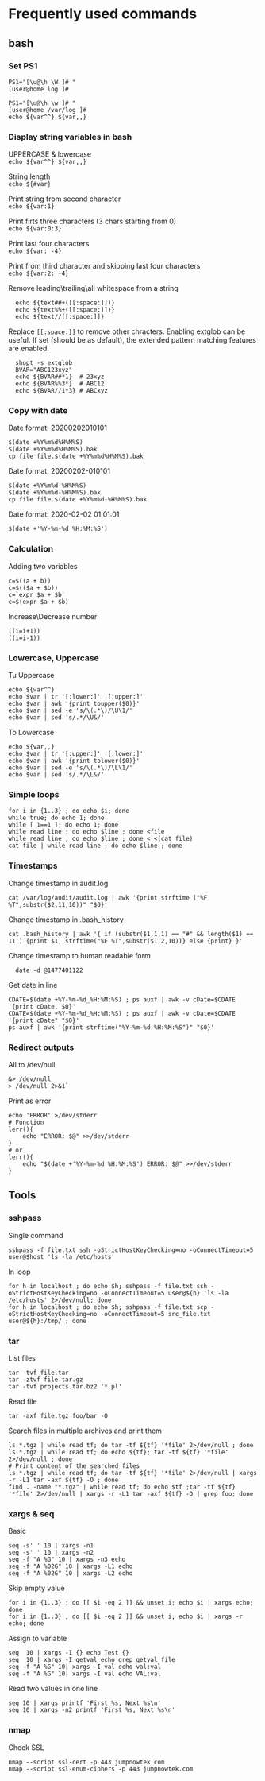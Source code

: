 # Frequently used commands

## bash

### Set PS1

    PS1="[\u@\h \W ]# "
    [user@home log ]#
    
    PS1="[\u@\h \w ]# "
    [user@home /var/log ]#
    echo ${var^^} ${var,,}

### Display string variables in bash

UPPERCASE & lowercase  
`echo ${var^^} ${var,,}`

String length  
`echo ${#var}`

Print string from second character  
`echo ${var:1}`

Print firts three characters (3 chars starting from 0)  
`echo ${var:0:3}`

Print last four characters  
`echo ${var: -4}`

Print from third character and skipping last four characters  
`echo ${var:2: -4}`

Remove leading\trailing\all whitespace from a string

      echo ${text##+([[:space:]])}
      echo ${text%%+([[:space:]])}
      echo ${text//[[:space:]]}

Replace `[[:space:]]` to remove other chracters. Enabling extglob can be useful. If set (should be as default), the extended pattern matching features are enabled.

      shopt -s extglob
      BVAR="ABC123xyz"
      echo ${BVAR##*1}  # 23xyz
      echo ${BVAR%%3*}  # ABC12
      echo ${BVAR//1*3} # ABCxyz

### Copy with date

Date format: 20200202010101

    $(date +%Y%m%d%H%M%S)
    $(date +%Y%m%d%H%M%S).bak
    cp file file.$(date +%Y%m%d%H%M%S).bak

Date format: 20200202-010101

    $(date +%Y%m%d-%H%M%S)
    $(date +%Y%m%d-%H%M%S).bak
    cp file file.$(date +%Y%m%d-%H%M%S).bak

Date format: 2020-02-02 01:01:01

    $(date +'%Y-%m-%d %H:%M:%S')

### Calculation

Adding two variables

    c=$((a + b))
    c=$(($a + $b))
    c=`expr $a + $b`
    c=$(expr $a + $b)

Increase\Decrease number

    ((i=i+1))
    ((i=i-1))

### Lowercase, Uppercase
  
Tu Uppercase

    echo ${var^^} 
    echo $var | tr '[:lower:]' '[:upper:]'
    echo $var | awk '{print toupper($0)}'
    echo $var | sed -e 's/\(.*\)/\U\1/'
    echo $var | sed 's/.*/\U&/'

To Lowercase

    echo ${var,,}
    echo $var | tr '[:upper:]' '[:lower:]'
    echo $var | awk '{print tolower($0)}'
    echo $var | sed -e 's/\(.*\)/\L\1/'
    echo $var | sed 's/.*/\L&/'

### Simple loops

    for i in {1..3} ; do echo $i; done
    while true; do echo 1; done
    while [ 1==1 ]; do echo 1; done
    while read line ; do echo $line ; done <file
    while read line ; do echo $line ; done < <(cat file)
    cat file | while read line ; do echo $line ; done

### Timestamps

Change timestamp in audit.log

    cat /var/log/audit/audit.log | awk '{print strftime ("%F %T",substr($2,11,10))" "$0}'

Change timestamp in .bash_history

    cat .bash_history | awk '{ if (substr($1,1,1) == "#" && length($1) == 11 ) {print $1, strftime("%F %T",substr($1,2,10))} else {print} }'

Change timestamp to human readable form

      date -d @1477401122

Get date in line

    CDATE=$(date +%Y-%m-%d_%H:%M:%S) ; ps auxf | awk -v cDate=$CDATE '{print cDate, $0}'
    CDATE=$(date +%Y-%m-%d_%H:%M:%S) ; ps auxf | awk -v cDate=$CDATE '{print cDate" "$0}'
    ps auxf | awk '{print strftime("%Y-%m-%d %H:%M:%S")" "$0}'

### Redirect outputs

All to /dev/null

    &> /dev/null
    > /dev/null 2>&1`

Print as error

    echo 'ERROR' >/dev/stderr
    # Function
    lerr(){
        echo "ERROR: $@" >>/dev/stderr
    }
    # or
    lerr(){
        echo "$(date +'%Y-%m-%d %H:%M:%S') ERROR: $@" >>/dev/stderr
    }

## Tools

### sshpass

Single command

    sshpass -f file.txt ssh -oStrictHostKeyChecking=no -oConnectTimeout=5 user@$host 'ls -la /etc/hosts'

In loop

    for h in localhost ; do echo $h; sshpass -f file.txt ssh -oStrictHostKeyChecking=no -oConnectTimeout=5 user@${h} 'ls -la /etc/hosts' 2>/dev/null; done
    for h in localhost ; do echo $h; sshpass -f file.txt scp -oStrictHostKeyChecking=no -oConnectTimeout=5 src_file.txt user@${h}:/tmp/ ; done

### tar

List files

    tar -tvf file.tar
    tar -ztvf file.tar.gz
    tar -tvf projects.tar.bz2 '*.pl'

Read file

    tar -axf file.tgz foo/bar -O

Search files in multiple archives and print them

    ls *.tgz | while read tf; do tar -tf ${tf} '*file' 2>/dev/null ; done
    ls *.tgz | while read tf; do echo ${tf}; tar -tf ${tf} '*file' 2>/dev/null ; done
    # Print content of the searched files
    ls *.tgz | while read tf; do tar -tf ${tf} '*file' 2>/dev/null | xargs -r -L1 tar -axf ${tf} -O ; done
    find . -name "*.tgz" | while read tf; do echo $tf ;tar -tf ${tf} '*file' 2>/dev/null | xargs -r -L1 tar -axf ${tf} -O | grep foo; done

### xargs & seq

Basic

    seq -s' ' 10 | xargs -n1
    seq -s' ' 10 | xargs -n2
    seq -f "A %G" 10 | xargs -n3 echo
    seq -f "A %02G" 10 | xargs -L1 echo
    seq -f "A %02G" 10 | xargs -L2 echo

Skip empty value

    for i in {1..3} ; do [[ $i -eq 2 ]] && unset i; echo $i | xargs echo; done
    for i in {1..3} ; do [[ $i -eq 2 ]] && unset i; echo $i | xargs -r echo; done

Assign to variable

    seq  10 | xargs -I {} echo Test {}
    seq  10 | xargs -I getval echo grep getval file
    seq -f "A %G" 10| xargs -I val echo val:val
    seq -f "A %G" 10| xargs -I val echo VAL:val

Read two values in one line

    seq 10 | xargs printf 'First %s, Next %s\n'
    seq 10 | xargs -n2 printf 'First %s, Next %s\n'

### nmap

Check SSL

    nmap --script ssl-cert -p 443 jumpnowtek.com
    nmap --script ssl-enum-ciphers -p 443 jumpnowtek.com
